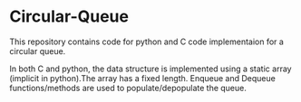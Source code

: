 # Circular-Queue

This repository contains code for python and C code implementaion for a circular queue.

In both C and python, the data structure is implemented using a static array (implicit in python).The array has a fixed length. Enqueue and Dequeue functions/methods are used to populate/depopulate the queue.